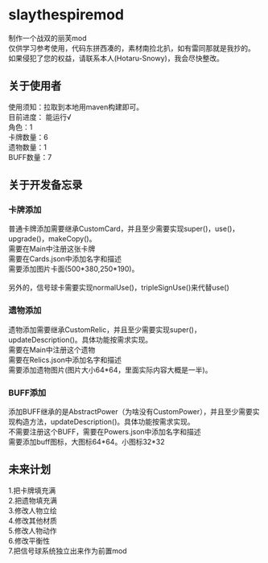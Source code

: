 # slaythespiremod
制作一个战双的丽芙mod<br>
仅供学习参考使用，代码东拼西凑的，素材南捡北扒，如有雷同那就是我抄的。<br>
如果侵犯了您的权益，请联系本人(Hotaru-Snowy)，我会尽快整改。<br>
<h2>关于使用者</h2>
使用须知：拉取到本地用maven构建即可。<br>
目前进度：
能运行√<br>
角色：1<br>
卡牌数量：6<br>
遗物数量：1<br>
BUFF数量：7<br>
<h2>关于开发备忘录</h2>
<h3>卡牌添加</h3>
普通卡牌添加需要继承CustomCard，并且至少需要实现super()，use()，upgrade()，makeCopy()。<br>
需要在Main中注册这张卡牌<br>
需要在Cards.json中添加名字和描述<br>
需要添加图片卡面(500*380,250*190)。<br>
<br>另外的，信号球卡需要实现normalUse()，tripleSignUse()来代替use()<br>
<h3>遗物添加</h3>
遗物添加需要继承CustomRelic，并且至少需要实现super()，updateDescription()。具体功能按需求实现。<br>
需要在Main中注册这个遗物<br>
需要在Relics.json中添加名字和描述<br>
需要添加遗物图片(图片大小64*64，里面实际内容大概是一半)。<br>
<h3>BUFF添加</h3>
添加BUFF继承的是AbstractPower（为啥没有CustomPower），并且至少需要实现构造方法，updateDescription()。具体功能按需求实现。<br>
不需要注册这个BUFF，需要在Powers.json中添加名字和描述<br>
需要添加buff图标，大图标64*64。小图标32*32<br>
<h2>未来计划</h2>
1.把卡牌填充满<br>
2.把遗物填充满<br>
3.修改人物立绘<br>
4.修改其他材质<br>
5.修改人物动作<br>
6.修改平衡性<br>
7.把信号球系统独立出来作为前置mod<br>
